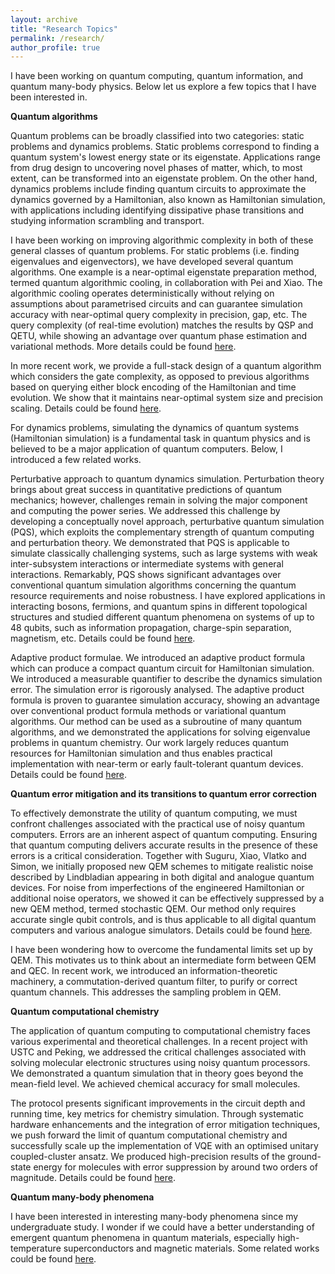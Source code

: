 ```yaml
---
layout: archive
title: "Research Topics"
permalink: /research/
author_profile: true
---
```



I have been working on quantum computing, quantum information, and quantum many-body physics. Below let us explore  a few topics that I have been interested in.

**Quantum algorithms**

Quantum problems can be broadly classified into two categories: static problems and dynamics problems. Static problems correspond to finding a quantum system's lowest energy state or its eigenstate. Applications range from drug design to uncovering novel phases of matter, which, to most extent, can be transformed into an eigenstate problem. On the other hand, dynamics problems include finding quantum circuits to approximate the dynamics governed by a Hamiltonian, also known as Hamiltonian simulation, with applications including identifying dissipative phase transitions and studying information scrambling and transport.  

I have been working on improving algorithmic complexity in both of these general classes of quantum problems. For static problems (i.e. finding eigenvalues and eigenvectors), we have developed several quantum algorithms. One example is a near-optimal eigenstate preparation method, termed quantum algorithmic cooling, in collaboration with Pei and Xiao. The algorithmic cooling operates deterministically without relying on assumptions about parametrised circuits and can guarantee simulation accuracy with near-optimal query complexity in precision, gap, etc. The query complexity (of real-time evolution) matches the results by QSP and QETU, while showing an advantage over quantum phase estimation and variational methods. More details could be found [here](https://arxiv.org/abs/2109.15304).

In more recent work, we provide a full-stack design of a quantum algorithm which considers the gate complexity, as opposed to previous algorithms based on querying either block encoding of the Hamiltonian and time evolution. We show that it maintains near-optimal system size and precision scaling. Details could be found [here](https://arxiv.org/abs/2406.04307).

For dynamics problems, simulating the dynamics of quantum systems (Hamiltonian simulation) is a fundamental task in quantum physics and is believed to be a major application of quantum computers. Below, I introduced a few related works.

Perturbative approach to quantum dynamics simulation. Perturbation theory brings about great success in quantitative predictions of quantum mechanics; however, challenges remain in solving the major component and computing the power series. We addressed this challenge by developing a conceptually novel approach, perturbative quantum simulation (PQS), which exploits the complementary strength of quantum computing and perturbation theory. We demonstrated that PQS is applicable to simulate classically challenging systems, such as large systems with weak inter-subsystem interactions or intermediate systems with general interactions. Remarkably, PQS shows significant advantages over conventional quantum simulation algorithms concerning the quantum resource requirements and noise robustness. I have explored applications in interacting bosons, fermions, and quantum spins in different topological structures and studied different quantum phenomena on systems of up to 48 qubits, such as information propagation, charge-spin separation, magnetism, etc. Details could be found [here](https://journals.aps.org/prl/abstract/10.1103/PhysRevLett.129.120505).

Adaptive product formulae. We introduced an adaptive product formula which can produce a compact quantum circuit for Hamiltonian simulation. We introduced a measurable quantifier to describe the dynamics simulation error. The simulation error is rigorously analysed. The adaptive product formula is proven to guarantee simulation accuracy, showing an advantage over conventional product formula methods or variational quantum algorithms. Our method can be used as a subroutine of many quantum algorithms, and we demonstrated the applications for solving eigenvalue problems in quantum chemistry. Our work largely reduces quantum resources for Hamiltonian simulation and thus enables practical implementation with near-term or early fault-tolerant quantum devices. Details could be found [here](https://journals.aps.org/prl/abstract/10.1103/PhysRevLett.130.040601).



**Quantum error mitigation and its transitions to quantum error correction**

To effectively demonstrate the utility of quantum computing, we must confront challenges associated with the practical use of noisy quantum computers. Errors are an inherent aspect of quantum computing. Ensuring that quantum computing delivers accurate results in the presence of these errors is a critical consideration. Together with Suguru, Xiao, Vlatko and Simon, we initially proposed new QEM schemes to mitigate realistic noise described by Lindbladian appearing in both digital and analogue quantum devices. For noise from imperfections of the engineered Hamiltonian or additional noise operators, we showed it can be effectively suppressed by a new QEM method, termed stochastic QEM. Our method only requires accurate single qubit controls, and is thus applicable to all digital quantum computers and various analogue simulators. Details could be found [here](https://journals.aps.org/prapplied/abstract/10.1103/PhysRevApplied.15.034026).

I have been wondering how to overcome the fundamental limits set up by QEM. This motivates us to think about an intermediate form between QEM and QEC. In recent work, we introduced an information-theoretic machinery, a commutation-derived quantum filter, to purify or correct quantum channels. This addresses the sampling problem in QEM.


**Quantum computational chemistry**

The application of quantum computing to computational chemistry faces various experimental and theoretical challenges. In a recent project with USTC and Peking, we addressed the critical challenges associated with solving molecular electronic structures using noisy quantum processors. We demonstrated a quantum simulation that in theory goes beyond the mean-field level. We achieved chemical accuracy for small molecules.

The protocol presents significant improvements in the circuit depth and running time, key metrics for chemistry simulation. Through systematic hardware enhancements and the integration of error mitigation techniques, we push forward the limit of quantum computational chemistry and successfully scale up the implementation of VQE with an optimised unitary coupled-cluster ansatz. We produced high-precision results of the ground-state energy for molecules with error suppression by around two orders of magnitude. Details could be found [here](https://www.nature.com/articles/s41567-024-02530-z).

 
 **Quantum many-body phenomena**

I have been interested in interesting many-body phenomena since my undergraduate study. I wonder if we could have a better understanding of emergent quantum phenomena in quantum materials, especially high-temperature superconductors and magnetic materials. Some related works could be found [here](https://www.nature.com/articles/s41535-023-00604-4).



